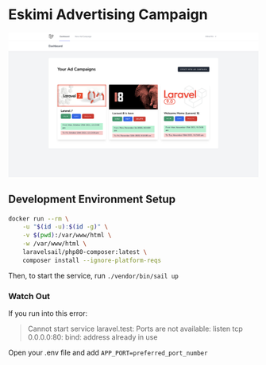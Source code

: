 # Eskimi Advertising Campaign
![feature image](./public/sample.png)

## Development Environment Setup
```bash
docker run --rm \
    -u "$(id -u):$(id -g)" \
    -v $(pwd):/var/www/html \
    -w /var/www/html \
    laravelsail/php80-composer:latest \
    composer install --ignore-platform-reqs
```

Then, to start the service, run `./vendor/bin/sail up`

### Watch Out
If you run into this error:
> Cannot start service laravel.test: Ports are not available: listen tcp 0.0.0.0:80: bind: address already in use

Open your .env file and add `APP_PORT=preferred_port_number`
